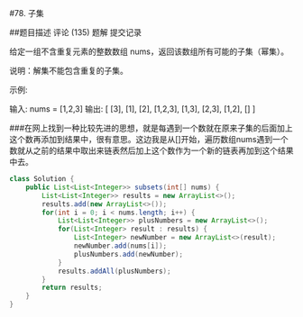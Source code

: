 #78. 子集

##题目描述
评论 (135)
题解
提交记录

给定一组不含重复元素的整数数组 nums，返回该数组所有可能的子集（幂集）。

说明：解集不能包含重复的子集。

示例:

输入: nums = [1,2,3]
输出:
[
  [3],
  [1],
  [2],
  [1,2,3],
  [1,3],
  [2,3],
  [1,2],
  []
]

###在网上找到一种比较先进的思想，就是每遇到一个数就在原来子集的后面加上这个数再添加到结果中，很有意思。这边我是从[]开始，遍历数组nums遇到一个数就从之前的结果中取出来链表然后加上这个数作为一个新的链表再加到这个结果中去。
```java
class Solution {
    public List<List<Integer>> subsets(int[] nums) {
        List<List<Integer>> results = new ArrayList<>();
        results.add(new ArrayList<>());
        for(int i = 0; i < nums.length; i++) {
            List<List<Integer>> plusNumbers = new ArrayList<>();
            for(List<Integer> result : results) {
                List<Integer> newNumber = new ArrayList<>(result);
                newNumber.add(nums[i]);
                plusNumbers.add(newNumber);
            }
            results.addAll(plusNumbers);
        }
        return results;
    }
}
```
